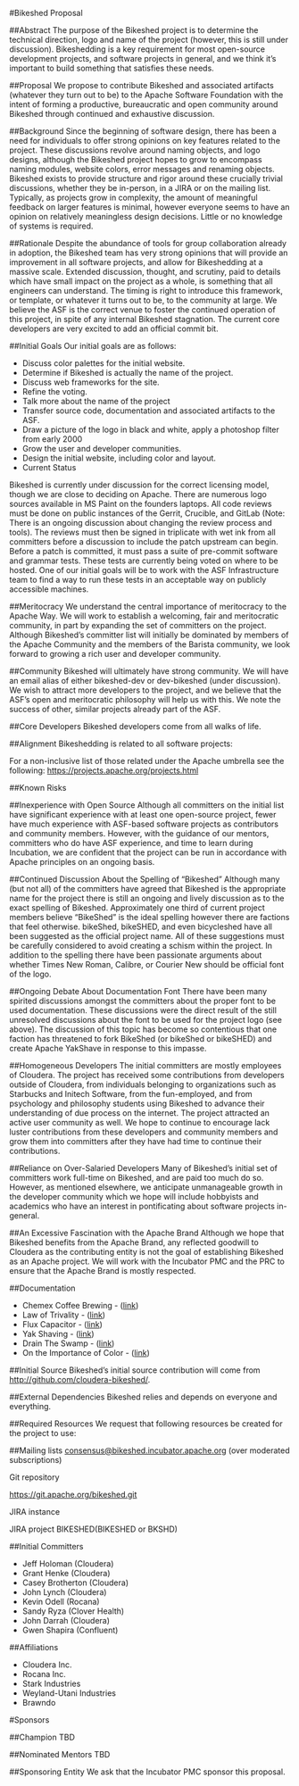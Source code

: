 #Bikeshed Proposal

##Abstract
The purpose of the Bikeshed project is to determine the technical direction, logo and name of the project (however, this is still under discussion).  Bikeshedding is a key requirement for most open-source development projects, and software projects in general, and we think it’s important to build something that satisfies these needs.

##Proposal
We propose to contribute Bikeshed and associated artifacts (whatever they turn out to be) to the Apache Software Foundation with the intent of forming a productive, bureaucratic and open community around Bikeshed through continued and exhaustive discussion.

##Background
Since the beginning of software design, there has been a need for individuals to offer strong opinions on key features related to the project. These discussions revolve around naming objects, and logo designs, although the Bikeshed project hopes to grow to encompass naming modules, website colors, error messages and renaming objects. Bikeshed exists to provide structure and rigor around these crucially trivial discussions, whether they be in-person, in a JIRA or on the mailing list. Typically, as projects grow in complexity, the amount of meaningful feedback on larger features is minimal, however everyone seems to have an opinion on relatively meaningless design decisions. Little or no knowledge of systems is required.

##Rationale
Despite the abundance of tools for group collaboration already in adoption, the Bikeshed team has very strong opinions that will provide an improvement in all software projects, and allow for Bikeshedding at a massive scale. Extended discussion, thought, and scrutiny, paid to details which have small impact on the project as a whole, is something that all engineers can understand. The timing is right to introduce this framework, or template, or whatever it turns out to be, to the community at large. We believe the ASF is the correct venue to foster the continued operation of this project, in spite of any internal Bikeshed stagnation. The current core developers are very excited to add an official commit bit.

##Initial Goals
Our initial goals are as follows:
* Discuss color palettes for the initial website.
* Determine if Bikeshed is actually the name of the project.
* Discuss web frameworks for the site.
* Refine the voting.
* Talk more about the name of the project
* Transfer source code, documentation and associated artifacts to the ASF.
* Draw a picture of the logo in black and white, apply a photoshop filter from early 2000
* Grow the user and developer communities.
* Design the initial website, including color and layout.
* Current Status

Bikeshed is currently under discussion for the correct licensing model, though we are close to deciding on Apache.  There are numerous logo sources available in MS Paint on the founders laptops. All code reviews must be done on public instances of the Gerrit, Crucible, and GitLab (Note: There is an ongoing discussion about changing the review process and tools). The reviews must then be signed in triplicate with wet ink from all committers before a discussion to include the patch upstream can begin. Before a patch is committed, it must pass a suite of pre-commit software and grammar tests.  These tests are currently being voted on where to be hosted. One of our initial goals will be to work with the ASF Infrastructure team to find a way to run these tests in an acceptable way on publicly accessible machines.

##Meritocracy
We understand the central importance of meritocracy to the Apache Way. We will work to establish a welcoming, fair and meritocratic community, in part by expanding the set of committers on the project. Although Bikeshed’s committer list will initially be dominated by members of the Apache Community and the members of the Barista community, we look forward to growing a rich user and developer community.

##Community
Bikeshed will ultimately have strong community. We will have an email alias of either bikeshed-dev or dev-bikeshed (under discussion). We wish to attract more developers to the project, and we believe that the ASF’s open and meritocratic philosophy will help us with this. We note the success of other, similar projects already part of the ASF.

##Core Developers
Bikeshed developers come from all walks of life.

##Alignment
Bikeshedding is related to all software projects:

For a non-inclusive list of those related under the Apache umbrella see the following:
https://projects.apache.org/projects.html

##Known Risks

##Inexperience with Open Source
Although all committers on the initial list have significant experience with at least one open-source project, fewer have much experience with ASF-based software projects as contributors and community members. However, with the guidance of our mentors, committers who do have ASF experience, and time to learn during Incubation, we are confident that the project can be run in accordance with Apache principles on an ongoing basis.

##Continued Discussion About the Spelling of “Bikeshed”
Although many (but not all) of the committers have agreed that Bikeshed is the appropriate name for the project there is still an ongoing and lively discussion as to the exact spelling of Bikeshed.  Approximately one third of current project members believe “BikeShed” is the ideal spelling however there are factions that feel otherwise.  bikeShed, bikeSHED, and even bicycleshed have all been suggested as the official project name.  All of these suggestions must be carefully considered to avoid creating a schism within the project.  In addition to the spelling there have been passionate arguments about whether Times New Roman, Calibre, or Courier New should be official font of the logo.

##Ongoing Debate About Documentation Font
There have been many spirited discussions amongst the committers about the proper font to be used documentation. These discussions were the direct result of the still unresolved discussions about the font to be used for the project logo (see above). The discussion of this topic has become so contentious that one faction has threatened to fork BikeShed (or bikeShed or bikeSHED) and create Apache YakShave in response to this impasse.    

##Homogeneous Developers
The initial committers are mostly employees of Cloudera.
The project has received some contributions from developers outside of Cloudera, from individuals belonging to organizations such as Starbucks and Initech Software, from the fun-employed, and from psychology and philosophy students using Bikeshed to advance their understanding of due process on the internet. The project attracted an active user community as well. We hope to continue to encourage lack luster contributions from these developers and community members and grow them into committers after they have had time to continue their contributions.

##Reliance on Over-Salaried Developers
Many of Bikeshed’s initial set of committers work full-time on Bikeshed, and are paid too much do so. However, as mentioned elsewhere, we anticipate unmanageable growth in the developer community which we hope will include hobbyists and academics who have an interest in pontificating about software projects in-general.

##An Excessive Fascination with the Apache Brand
Although we hope that Bikeshed benefits from the Apache Brand, any reflected goodwill to Cloudera as the contributing entity is not the goal of establishing Bikeshed as an Apache project. We will work with the Incubator PMC and the PRC to ensure that the Apache Brand is mostly respected.

##Documentation
* Chemex Coffee Brewing - ([link](http://www.chemexcoffeemaker.com/brewing-product-care-instructions))
* Law of Trivality - ([link](https://en.wikipedia.org/wiki/Law_of_triviality))
* Flux Capacitor - ([link](http://backtothefuture.wikia.com/wiki/Flux_capacitor))
* Yak Shaving - ([link](https://en.wiktionary.org/wiki/yak_shaving))
* Drain The Swamp - ([link](https://en.wiktionary.org/wiki/forget,_when_up_to_one%27s_neck_in_alligators,_that_the_mission_is_to_drain_the_swamp))
* On the Importance of Color - ([link](https://en.wikipedia.org/wiki/The_dress_(viral_phenomenon)))

##Initial Source
Bikeshed’s initial source contribution will come from http://github.com/cloudera-bikeshed/.

##External Dependencies
Bikeshed relies and depends on everyone and everything.

##Required Resources
We request that following resources be created for the project to use:

##Mailing lists
consensus@bikeshed.incubator.apache.org (over moderated subscriptions)

Git repository

https://git.apache.org/bikeshed.git

JIRA instance

JIRA project BIKESHED(BIKESHED or BKSHD)

##Initial Committers

* Jeff Holoman (Cloudera)
* Grant Henke (Cloudera)
* Casey Brotherton (Cloudera)
* John Lynch (Cloudera)
* Kevin Odell (Rocana)
* Sandy Ryza (Clover Health)
* John Darrah (Cloudera)
* Gwen Shapira (Confluent)

##Affiliations

* Cloudera Inc.
* Rocana Inc.
* Stark Industries
* Weyland-Utani Industries
* Brawndo

#Sponsors

##Champion
TBD

##Nominated Mentors
TBD

##Sponsoring Entity
We ask that the Incubator PMC sponsor this proposal.

